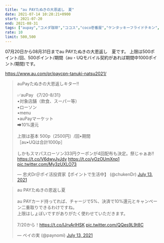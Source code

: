 ```yaml
---
title: "au PAYたぬきの大恩返し　夏"
date: 2021-07-14 10:28:21+0900
start: 2021-07-20
end: 2021-08-31
tags: ["aupay","コメダ珈琲","ココス","coco壱番屋","ケンタッキーフライドチキン","スシロー","ローソン"]
rate: 10
limit: 500,500
---
```


07月20日から08月31日までau PAYたぬきの大恩返し　夏です。
上限は500ポイント/回、500ポイント/期間（au・UQモバイル契約があれば期間中1000ポイント/期間)です。

https://www.au.com/pr/paycpn-tanuki-natsu2021/

<blockquote class="twitter-tweet"><p lang="ja" dir="ltr">auPayたぬきの大恩返しキター‼️<br><br>✅auPay 《7/20-8/31》<br>•対象店舗（飲食、スーパー等）<br>•ローソン<br>•menu<br>•auPayマーケット<br>➡︎10%還元<br><br>上限は基本 500p（2500円）/回•期間<br>［au•UQは合計1000p］<br><br>しかもスマパスローソン333円クーポンが4回配布も決定。祭じゃぁあ‼️<a href="https://t.co/V6dwvJvJdv">https://t.co/V6dwvJvJdv</a> <a href="https://t.co/yOzOUmXnp1">https://t.co/yOzOUmXnp1</a> <a href="https://t.co/My3zUXLO73">pic.twitter.com/My3zUXLO73</a></p>&mdash; 忠犬Dr＠ポイ活投資家【ポイントで生活中】 (@chukenDr) <a href="https://twitter.com/chukenDr/status/1414758547825467398?ref_src=twsrc%5Etfw">July 13, 2021</a></blockquote> <script async src="https://platform.twitter.com/widgets.js" charset="utf-8"></script>
<blockquote class="twitter-tweet"><p lang="ja" dir="ltr">au PAYたぬきの恩返し夏<br><br>au PAYカード持ってれば、チャージで5%、決済で10%還元とキャンペーン二重取りできるわけですね。<br>上限はしょぼいですがありがたく使わせていただきます。<br><br>7/20から！<a href="https://t.co/lJrvArlHSK">https://t.co/lJrvArlHSK</a> <a href="https://t.co/QQes9L9t8C">pic.twitter.com/QQes9L9t8C</a></p>&mdash; ペイの実 (@paynomi) <a href="https://twitter.com/paynomi/status/1414818677765984257?ref_src=twsrc%5Etfw">July 13, 2021</a></blockquote> <script async src="https://platform.twitter.com/widgets.js" charset="utf-8"></script>
